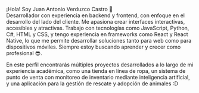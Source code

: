 ¡Hola! Soy Juan Antonio Verduzco Castro 🤖  
Desarrollador con experiencia en backend y frontend, con enfoque en el desarrollo del lado del cliente. Me apasiona crear interfaces interactivas, accesibles y atractivas. Trabajo con tecnologías como JavaScript, Python, C#, HTML y CSS, y tengo experiencia en frameworks como React y React Native, lo que me permite desarrollar soluciones tanto para web como para dispositivos móviles. Siempre estoy buscando aprender y crecer como profesional 😎.

En este perfil encontrarás múltiples proyectos desarrollados a lo largo de mi experiencia académica, como una tienda en línea de ropa, un sistema de punto de venta con monitoreo de inventario mediante inteligencia artificial, y una aplicación para la gestión de rescate y adopción de animales :D


